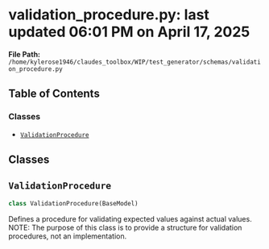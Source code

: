 # validation_procedure.py: last updated 06:01 PM on April 17, 2025

**File Path:** `/home/kylerose1946/claudes_toolbox/WIP/test_generator/schemas/validation_procedure.py`

## Table of Contents

### Classes

- [`ValidationProcedure`](#validationprocedure)

## Classes

## `ValidationProcedure`

```python
class ValidationProcedure(BaseModel)
```

Defines a procedure for validating expected values against actual values.
NOTE: The purpose of this class is to provide a structure for validation procedures, not an implementation.
